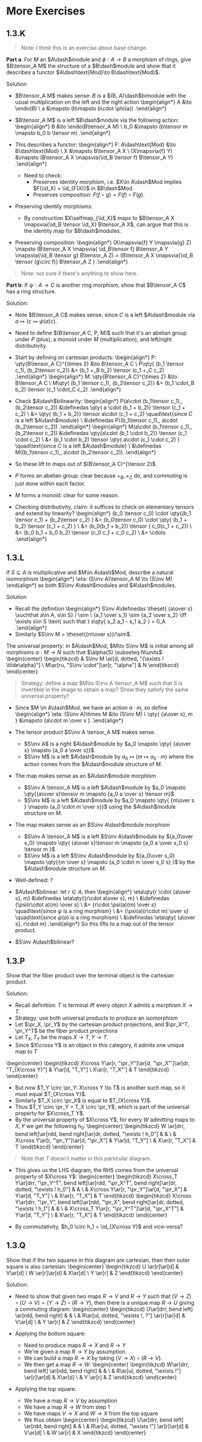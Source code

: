 # More Exercises 

## 1.3.K

> Note: I think this is an exercise about base change.

**Part a**: For $M$ an $A\dash$module and $\phi: A\to B$ a morphism of rings, give $B\tensor_A M$ the structure of a $B\dash$module and show that it describes a functor $A\dash\text{Mod}\to B\dash\text{Mod}$.


Solution

- $B\tensor_A M$ makes sense: $B$ is a $(B, A)\dash$bimodule with the usual multiplication on the left and the right action
\begin{align*}
A &\to \endo(B) \\
a &\mapsto (b\mapsto b\cdot \phi(a))
.\end{align*}

- $B\tensor_A M$ is a left $B\dash$module via the following action:
\begin{align*}
B &\to \endo(B\tensor_A M) \\
b_0 &\mapsto (b\tensor m \mapsto b_0 b \tensor m)
.\end{align*}

- This describes a functor:
\begin{align*}
F: A\dash\text{Mod} &\to B\dash\text{Mod} \\
X &\mapsto B\tensor_A X \\
(X\mapsvia{f} Y) &\mapsto (B\tensor_A X \mapsvia{\id_B \tensor f} B\tensor_A Y)
.\end{align*}

  - Need to check:
    - Preserves identity morphism, i.e. $X\in A\dash$Mod implies $F(\id_X) = \id_{F(X)}$ in $B\dash$Mod.
    - Preserves composition: $F(f\circ g) = F(f) \circ F(g)$.

- Preserving identity morphisms:
  - By construction $X\selfmap_{\id_X}$ maps to $B\tensor_A X \mapsvia{\id_B \tensor \id_X} B\tensor_A X$, can argue that this is the identity map for $B\dash$modules.
- Preserving composition:
\begin{align*}
(X\mapsvia{f} Y \mapsvia{g} Z) \mapsto (B\tensor_A X \mapsvia{ \id_B\tensor f} B\tensor_A Y \mapsvia{\id_B \tensor g} B\tensor_A Z) = (B\tensor_A X \mapsvia{\id_B \tensor (g\circ f)} B\tensor_A Z )
.\end{align*}

> Note: not sure if there's anything to show here.

**Part b**: If $\psi: A\to C$ is another ring morphism, show that $B\tensor_A C$ has a ring structure.


Solution:

- Note $B\tensor_A C$ makes sense, since $C$ is a left $A\dash$module via $a\mapsto (c\mapsto \psi(a)c)$.
- Need to define $(B\tensor_A C, P, M)$ such that it's an abelian group under $P$ (plus), a monoid under $M$ (multiplication), and left/right distributivity.
- Start by defining on cartesian products:
\begin{align*}
P: \qty{B\tensor_A C}^{\times 2} &\to B\tensor_A C \\
P\qty{ (b_1 \tensor c_1), (b_2\tensor c_2)} &= (b_1 +_B b_2) \tensor (c_1 +_C c_2)
,\end{align*}
\begin{align*}
M: \qty{B\tensor_A C}^{\times 2} &\to B\tensor_A C \\
M\qty{ (b_1 \tensor c_1),  (b_2\tensor c_2)} &= (b_1 \cdot_B b_2) \tensor (c_1 \cdot_C c_2)
.\end{align*}

- Check $A\dash$bilinearity:
\begin{align*}
P(a\cdot (b_1\tensor c_1),\, (b_2\tensor c_2)) 
&\definedas \qty{ a \cdot (b_1 + b_2)} \tensor (c_1 + c_2)  \\
&= \qty{ (b_1 + b_2)} \tensor a\cdot (c_1 + c_2) \quad\text{since $C$ is a left $A\dash$module} \\
&\definedas P((b_1\tensor c_1),\, a\cdot (b_2\tensor c_2)) 
.\end{align*}
\begin{align*}
M(a\cdot (b_1\tensor c_1),\, (b_2\tensor c_2)) 
&\definedas \qty{a\cdot (b_1 \cdot b_2)} \tensor (c_1 \cdot c_2) \\
&= (b_1 \cdot b_2) \tensor \qty{ a\cdot (c_1 \cdot c_2) } \quad\text{since $C$ is a left $A\dash$module} \\
&\definedas M((b_1\tensor c_1),\, a\cdot (b_2\tensor c_2)) 
.\end{align*}

- So these lift to maps out of $(B\tensor_A C)^{\tensor 2}$.
- $P$ forms an abelian group: clear because $+_B, +_C$ do, and commuting is just done within each factor.
- $M$ forms a monoid: clear for some reason.
- Checking distributivity, claim: it suffices to check on elementary tensors and extend by linearity?
 \begin{align*}
(b_0 \tensor c_0) \cdot \qty{(b_1 \tensor c_1) + (b_2\tensor c_2) } 
&= (b_0\tensor c_0) \cdot \qty{ (b_1 + b_2) \tensor (c_1 + c_2) } \\
&= (b_0(b_1 + b_2)) \tensor ( c_0(c_1 + c_2)) \\
&= (b_0 b_1 + b_0 b_2) \tensor (c_0 c_1 + c_0 c_2) \\
&= \cdots
 .\end{align*}


## 1.3.L

If $S\subseteq A$ is multiplicative and $M\in A\dash$Mod, describe a natural isomorphism
\begin{align*}
\eta: (S\inv A)\tensor_A M \to (S\inv M)
\end{align*}
as both $S\inv A\dash$modules and $A\dash$modules.

Solution

- Recall the definition
\begin{align*}
S\inv A\definedas \theset{ {a\over s} \suchthat a\in A, s\in S} / \sim \\
{a_1 \over s_1} \sim {a_2 \over s_2} \iff \exists s\in S \text{ such that } s\qty{ s_2 a_1 - s_1 a_2 } = 0_A
.\end{align*}
- Similarly $S\inv M = \theset{{m\over s}}/\sim$.

The universal property: in $A\dash$Mod, $M\to S\inv M$ is initial among all morphisms $\alpha: M\to N$ such that $\alpha(S) \subseteq N\units$:
\begin{center}
\begin{tikzcd}
& S\inv M \ar[d, dotted, "{\exists ! \tilde\alpha}"] \\
M\ar[ru, "S\inv \cdot"]\ar[r, "\alpha"] & N 
\end{tikzcd}
\end{center}

> Strategy: define a map $M\to S\inv A \tensor_A M$ such that $S$ is invertible in the image to obtain a map?
> Show they satisfy the same universal property?

- Since $M \in A\dash$Mod, we have an action $a\cdot m$, so define 
\begin{align*}
\eta: (S\inv A)\times M &\to (S\inv M) \\
\qty{ {a\over s}, m } &\mapsto {a\cdot m \over s }
.\end{align*}

- The tensor product $S\inv A \tensor_A M$ makes sense.
  - $S\inv A$ is a right $A\dash$module by $a_0 \mapsto \qty{ {a\over s} \mapsto {a_0 a \over s}}$.
  - $S\inv M$ is a left $A\dash$module by $a_0 \mapsto (m \mapsto a_0 \cdot m)$ where the action comes from the $A\dash$module structure of $M$.
- The map makes sense as an $A\dash$module morphism
  - $S\inv A \tensor_A M$ is a left $A\dash$module by $a_0 \mapsto \qty{{a\over s}\tensor m \mapsto {a_0 a \over s} \tensor m}$
  - $S\inv M$ is a left $A\dash$module by $a_0 \mapsto \qty{ {m\over s } \mapsto {a_0 \cdot m \over s}}$ using the $A\dash$module structure on $M$.
- The map makes sense as an $S\inv A\dash$module morphism
  - $S\inv A \tensor_A M$ is a left $S\inv A\dash$module by ${a_0\over s_0} \mapsto \qty{ {a\over s}\tensor m \mapsto {a_0 a \over s_0 s} \tensor m }$
  - $S\inv M$ is a left $S\inv A\dash$module by ${a_0\over s_0} \mapsto \qty{{m \over s} \mapsto {a_0 \cdot m \over s_0 s}  }$ by the $A\dash$module structure on $M$. 

- Well-defined: ?
- $A\dash$bilinear: let $r\in A$, then
 \begin{align*}
\eta\qty{r \cdot {a\over s}, m} 
&\definedas \eta\qty{{r\cdot a\over s}, m}  \\
&\definedas {\psi(r\cdot a)(m) \over s} \\
&= {r\cdot \psi(a)(m) \over s} \quad\text{since $\psi$ is a ring morphism} \\
&= {\psi(a)(r\cdot m) \over s} \quad\text{since $\psi(a)$ is a ring morphism} \\
&\definedas \eta\qty{ {a\over s}, r\cdot m}
 .\end{align*}
  So this lifts to a map out of the tensor product.

- $S\inv A\dash$bilinear?

## 1.3.P

Show that the fiber product over the terminal object is the cartesian product.

Solution:

- Recall definition: $T$ is terminal iff every object $X$ admits a morphism $X\to T$.
- Strategy: use both universal products to produce an isomorphism
- Let $\pr_X, \pr_Y$ by the cartesian product projections, and $\pr_X^T, \pr_Y^T$ be the fiber product projections
- Let $T_X, T_Y$ be the maps $X\to T, Y\to T$.
- Since $X\cross Y$ is an object in this category, it admits one unique map to $T$

\begin{center}
\begin{tikzcd}
X\cross Y\ar[r, "\pr_Y"]\ar[d, "\pr_X"']\ar[dr, "T_{X\cross Y}"] & Y\ar[d, "T_Y"] \\
X\ar[r, "T_X"'] & T 
\end{tikzcd}
\end{center}

- But now $T_Y \circ \pr_Y: X\cross Y \to T$ is another such map, so it must equal $T_{X\cross Y}$.
- Similarly $T_X \circ \pr_X$ is equal to $T_{X\cross Y}$. 
- Thus $T_Y \circ \pr_Y = T_X \circ \pr_Y$, which is part of the universal property for $X\cross_T Y$.
- By the universal property of $X\cross Y$, for every $W$ admitting maps to $X, Y$ we get the following $h_0$:
\begin{center}
\begin{tikzcd}
W \ar[drr, bend left]\ar[rdd, bend right]\ar[dr, dotted, "\exists ! h_0"] & & \\
& X\cross Y\ar[r, "\pr_Y"]\ar[d, "\pr_X"] & Y\ar[d, "T_Y"] \\
& X\ar[r, "T_X"] & T 
\end{tikzcd}
\end{center}
> Note that $T$ doesn't matter in this particular diagram.

- This gives us the LHS diagram, the RHS comes from the universal property of $X\cross Y$:
\begin{center}
\begin{tikzcd}
X\cross_T Y\ar[drr, "\pr_Y^T", bend left]\ar[rdd, "\pr_X^T", bend right]\ar[dr, dotted, "\exists ! h_0"] & & \\
& X\cross Y\ar[r, "\pr_Y"]\ar[d, "\pr_X"] & Y\ar[d, "T_Y"] \\
& X\ar[r, "T_X"] & T 
\end{tikzcd}
\begin{tikzcd}
X\cross Y\ar[drr, "\pr_Y", bend left]\ar[rdd, "\pr_X", bend right]\ar[dr, dotted, "\exists ! h_1"] & & \\
& X\cross_T Y\ar[r, "\pr_Y^T"]\ar[d, "\pr_X^T"] & Y\ar[d, "T_Y"] \\
& X\ar[r, "T_X"] & T 
\end{tikzcd}
\end{center}




- By commutativity, $h_0 \circ h_1 = \id_{X\cross Y}$ and vice-versa?


## 1.3.Q

Show that if the two squares in this diagram are cartesian, then then outer square is also cartesian:
\begin{center}
\begin{tikzcd}
U \ar[r]\ar[d] & V\ar[d] \\
W \ar[r]\ar[d] & X\ar[d] \\
Y \ar[r] & Z
\end{tikzcd}
\end{center}


Solution:

- Need to show that given two maps $R\to V$ and $R\to Y$ such that $(V\to Z) \circ (U\to V) = (Y\to Z) \circ (R\to Y)$, then there is a unique map $R\to U$ giving a commuting diagram:
\begin{center}
\begin{tikzcd}
U\ar[drr, bend left] \ar[rdd, bend right] & & \\
& R\ar[ul, dotted, "\exists !\, ?"] \ar[r]\ar[d] & V\ar[d] \\
 & Y \ar[r] & Z
\end{tikzcd}
\end{center}

- Applying the bottom square:
  - Need to produce maps $R\to X$ and $R\to Y$
  - We're given a map $R\to Y$ by assumption.
  - We can build a map $R\to X$ by taking $(V\to X) \circ (R\to V)$.
  - We then get a map $R\to W$:
\begin{center}
\begin{tikzcd}
W\ar[drr, bend left] \ar[rdd, bend right] & & \\
& R\ar[ul, dotted, "\exists !"] \ar[r]\ar[d] & X\ar[d] \\
 & Y \ar[r] & Z
\end{tikzcd}
\end{center}

- Applying the top square:
  - We have a map $R\to V$ by assumption
  - We have a map $R\to W$ from step 1
  - We have maps $V\to X$ and $W\to X$ from the top square
  - We thus obtain
\begin{center}
\begin{tikzcd}
U\ar[drr, bend left] \ar[rdd, bend right] & & \\
& R\ar[ul, dotted, "\exists !"] \ar[r]\ar[d] & V\ar[d] \\
 & W \ar[r] & X
\end{tikzcd}
\end{center}
